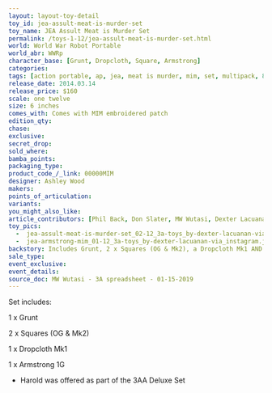 ```yaml
---
layout: layout-toy-detail 
toy_id: jea-assult-meat-is-murder-set
toy_name: JEA Assult Meat is Murder Set
permalink: /toys-1-12/jea-assult-meat-is-murder-set.html
world: World War Robot Portable
world_abr: WWRp
character_base: [Grunt, Dropcloth, Square, Armstrong]
categories: 
tags: [action portable, ap, jea, meat is murder, mim, set, multipack, 80, green] 
release_date: 2014.03.14
release_price: $160 
scale: one twelve
size: 6 inches
comes_with: Comes with MIM embroidered patch
edition_qty: 
chase: 
exclusive: 
secret_drop: 
sold_where: 
bamba_points: 
packaging_type: 
product_code_/_link: 00000MIM
designer: Ashley Wood
makers: 
points_of_articulation: 
variants: 
you_might_also_like: 
article_contributors: [Phil Back, Don Slater, MW Wutasi, Dexter Lacuanan]
toy_pics: 
  -  jea-assult-meat-is-murder-set_02-12_3a-toys_by-dexter-lacuanan-via_instagram.jpg
  -  jea-armstrong-mim_01-12_3a-toys_by-dexter-lacuanan-via_instagram.jpg
backstory: Includes Grunt, 2 x Squares (OG & Mk2), a Dropcloth Mk1 AND a Armstrong 1G. +Harold was offered as part of the 3AA Deluxe Set.
sale_type: 
event_exclusive: 
event_details: 
source_doc: MW Wutasi - 3A spreadsheet - 01-15-2019
---
```

Set includes:

1 x Grunt

2 x Squares (OG & Mk2)

1 x Dropcloth Mk1

1 x Armstrong 1G

+ Harold was offered as part of the 3AA Deluxe Set